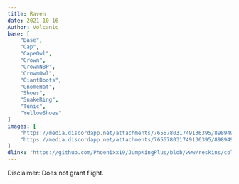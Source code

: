```yaml
---
title: Raven
date: 2021-10-16
Author: Volcanic
base: [
    "Base", 
    "Cap",
    "CapeOwl",
    "Crown",
    "CrownNBP",
    "CrownOwl",
    "GiantBoots",
    "GnomeHat",
    "Shoes",
    "SnakeRing",
    "Tunic",
    "YellowShoes"
]
images: [
    "https://media.discordapp.net/attachments/765578031749136395/898949583546253342/birdthumbnail.PNG",
    "https://media.discordapp.net/attachments/765578031749136395/898949563782680596/birditem.png"
]
dlink: "https://github.com/Phoenixx19/JumpKingPlus/blob/www/reskins/collections/Raven.zip"
---
```


Disclaimer: Does not grant flight.